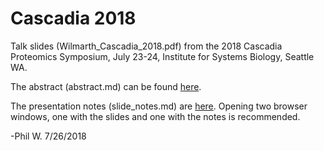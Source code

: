 # Cascadia 2018
Talk slides (Wilmarth_Cascadia_2018.pdf) from the 2018 Cascadia Proteomics Symposium, July 23-24, Institute for Systems Biology, Seattle WA.

The abstract (abstract.md) can be found [here](abstract.md).

The presentation notes (slide_notes.md) are [here](slide_notes.md). Opening two browser windows, one with the slides and one with the notes is recommended.

-Phil W. 7/26/2018
